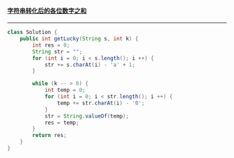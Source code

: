 #### <a href="https://leetcode.cn/problems/sum-of-digits-of-string-after-convert/">字符串转化后的各位数字之和</a>

---------------------

```java
class Solution {
    public int getLucky(String s, int k) {
        int res = 0;
        String str = "";
        for (int i = 0; i < s.length(); i ++) {
            str += s.charAt(i) - 'a' + 1;
        }

        while (k -- > 0) {
            int temp = 0;
            for (int i = 0; i < str.length(); i ++) {
                temp += str.charAt(i) - '0';
            }
            str = String.valueOf(temp);
            res = temp;
        }
        return res;
    }
}
```

